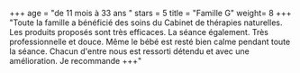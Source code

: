 +++
age = "de 11 mois à 33 ans "
stars = 5
title = "Famille G"
weight= 8
+++
"Toute la famille a bénéficié des soins du Cabinet de thérapies naturelles. Les produits proposés sont très efficaces. La séance également. Très professionnelle et douce. Même le bébé est resté bien calme pendant toute la séance. Chacun d'entre nous est ressorti détendu et avec une amélioration. Je recommande +++"
